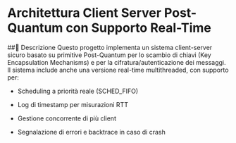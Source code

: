 # Architettura Client Server Post-Quantum con Supporto Real-Time

##🧠 Descrizione
Questo progetto implementa un sistema client-server sicuro basato su primitive Post-Quantum per lo scambio di chiavi (Key Encapsulation Mechanisms) e per la cifratura/autenticazione dei messaggi. Il sistema include anche una versione real-time multithreaded, con supporto per:

+ Scheduling a priorità reale (SCHED_FIFO)

+ Log di timestamp per misurazioni RTT

+ Gestione concorrente di più client

+ Segnalazione di errori e backtrace in caso di crash
